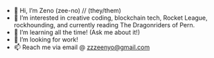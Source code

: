 - 👋 Hi, I’m Zeno (zee-no) // (they/them)
- 👀 I’m interested in creative coding, blockchain tech, Rocket League, rockhounding, and currently reading The Dragonriders of Pern. 
- 🌱 I’m learning all the time! (Ask me about it!)
- 💞️ I’m looking for work! 
- 📫 Reach me via email @ zzzeenyo@gmail.com

<!---
zeenyo/zeenyo is a ✨ special ✨ repository because its `README.md` (this file) appears on your GitHub profile.
You can click the Preview link to take a look at your changes.
--->
